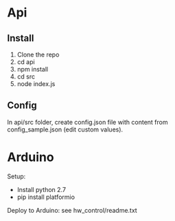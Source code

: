# Api
## Install

1. Clone the repo
2. cd api
3. npm install
4. cd src
5. node index.js

## Config
In api/src folder, create config.json file with content from config_sample.json (edit custom values).

# Arduino

Setup:
- Install python 2.7
- pip install platformio

Deploy to Arduino: see hw_control/readme.txt

